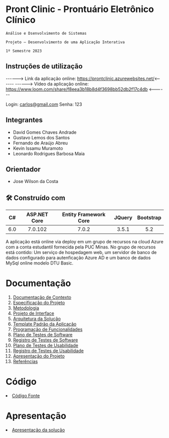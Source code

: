 # Pront Clinic - Prontuário Eletrônico Clínico

`Análise e Dsenvolvimento de Sistemas`

`Projeto – Desenvolvimento de uma Aplicação Interativa`

`1º Semestre 2023`

## Instruções de utilização

------> Link da aplicação online: https://prontclinic.azurewebsites.net/<------
------> Vídeo da aplicação online: https://www.loom.com/share/f8eea3b18b8d4f3698bb52db2f17c4db <------

Login: carlos@gmail.com
Senha: 123

## Integrantes

* David Gomes Chaves Andrade
* Gustavo Lemos dos Santos
* Fernando de Araújo Abreu
* Kevin Issamu Muramoto
* Leonardo Rodrigues Barbosa Maia

## Orientador

* Jose Wilson da Costa

## 🛠️ Construído com
C# | ASP.NET Core | Entity Framework Core | JQuery |Bootstrap 
:---:|:--------------:|:-----------------------:|:--------:|:---------:
6.0| 7.0.102      | 7.0.2                 | 3.5.1  | 5.2

A aplicação está online via deploy em um grupo de recursos na cloud Azure com a conta estudantil fornecida pela PUC Minas. No grupo de recursos está contido: Um serviço de hospedagem web, um servidor de banco de dados configurado para autenficação Azure AD e um banco de dados MySql online modelo DTU Basic.
# Documentação

<ol>
<li><a href="docs/01-Documentação de Contexto.md"> Documentação de Contexto</a></li>
<li><a href="docs/02-Especificação do Projeto.md"> Especificação do Projeto</a></li>
<li><a href="docs/03-Metodologia.md"> Metodologia</a></li>
<li><a href="docs/04-Projeto de Interface.md"> Projeto de Interface</a></li>
<li><a href="docs/05-Arquitetura da Solução.md"> Arquitetura da Solução</a></li>
<li><a href="docs/06-Template Padrão da Aplicação.md"> Template Padrão da Aplicação</a></li>
<li><a href="docs/07-Programação de Funcionalidades.md"> Programação de Funcionalidades</a></li>
<li><a href="docs/08-Plano de Testes de Software.md"> Plano de Testes de Software</a></li>
<li><a href="docs/09-Registro de Testes de Software.md"> Registro de Testes de Software</a></li>
<li><a href="docs/10-Plano de Testes de Usabilidade.md"> Plano de Testes de Usabilidade</a></li>
<li><a href="docs/11-Registro de Testes de Usabilidade.md"> Registro de Testes de Usabilidade</a></li>
<li><a href="docs/12-Apresentação do Projeto.md"> Apresentação do Projeto</a></li>
<li><a href="docs/13-Referências.md"> Referências</a></li>
</ol>

# Código

<li><a href="src/README.md"> Código Fonte</a></li>

# Apresentação

<li><a href="presentation/README.md"> Apresentação da solução</a></li>
